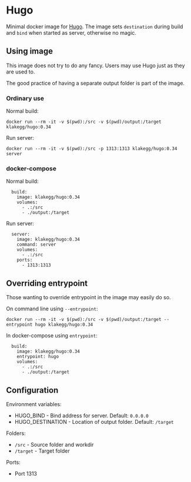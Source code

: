 # Hugo

Minimal docker image for [Hugo](http://gohugo.io/). 
The image sets `destination` during build and `bind` when started as server, otherwise no magic.


## Using image

This image does not try to do any fancy. Users may use Hugo just as they are used to.

The good practice of having a separate output folder is part of the image.


### Ordinary use

Normal build:

```docker run --rm -it -v $(pwd):/src -v $(pwd)/output:/target klakegg/hugo:0.34```

Run server:

```docker run --rm -it -v $(pwd):/src -p 1313:1313 klakegg/hugo:0.34 server```


### docker-compose

Normal build:

```
  build:
    image: klakegg/hugo:0.34
    volumes:
      - .:/src
      - ./output:/target
```

Run server:

```
  server:
    image: klakegg/hugo:0.34
    command: server
    volumes:
      - .:/src
    ports:
      - 1313:1313
```


## Overriding entrypoint

Those wanting to override entrypoint in the image may easily do so.

On command line using `--entrypoint`:

```docker run --rm -it -v $(pwd):/src -v $(pwd)/output:/target --entrypoint hugo klakegg/hugo:0.34```

In docker-compose using `entrypoint`:

```
  build:
    image: klakegg/hugo:0.34
    entrypoint: hugo
    volumes:
      - .:/src
      - ./output:/target
```


## Configuration

Environment variables:
* HUGO_BIND - Bind address for server. Default: `0.0.0.0`
* HUGO_DESTINATION - Location of output folder. Default: `/target`

Folders:
* ```/src``` - Source folder and workdir
* ```/target``` - Target folder

Ports:
* Port 1313



